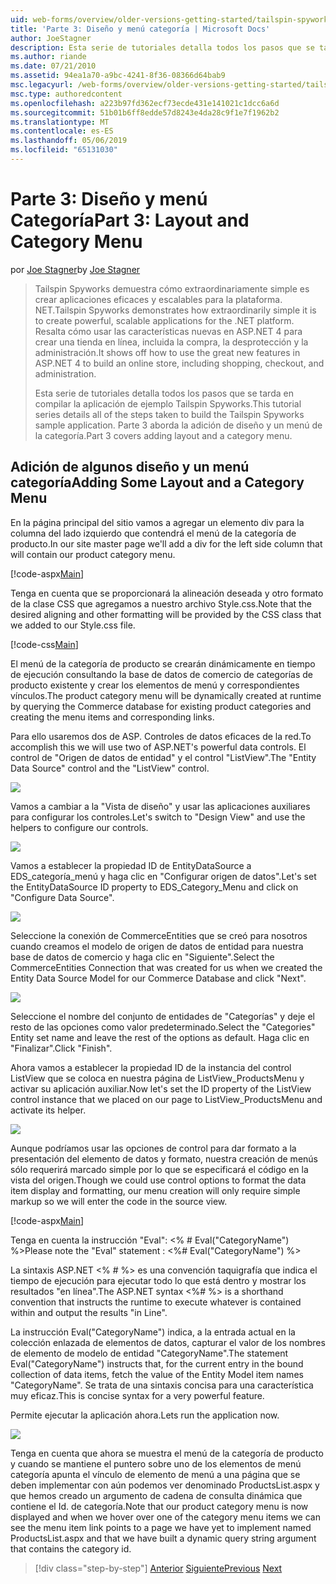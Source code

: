 ```yaml
---
uid: web-forms/overview/older-versions-getting-started/tailspin-spyworks/tailspin-spyworks-part-3
title: 'Parte 3: Diseño y menú categoría | Microsoft Docs'
author: JoeStagner
description: Esta serie de tutoriales detalla todos los pasos que se tarda en compilar la aplicación de ejemplo Tailspin Spyworks. Parte 3 aborda la adición de diseño y un menú de la categoría.
ms.author: riande
ms.date: 07/21/2010
ms.assetid: 94ea1a70-a9bc-4241-8f36-08366d64bab9
msc.legacyurl: /web-forms/overview/older-versions-getting-started/tailspin-spyworks/tailspin-spyworks-part-3
msc.type: authoredcontent
ms.openlocfilehash: a223b97fd362ecf73ecde431e141021c1dcc6a6d
ms.sourcegitcommit: 51b01b6ff8edde57d8243e4da28c9f1e7f1962b2
ms.translationtype: MT
ms.contentlocale: es-ES
ms.lasthandoff: 05/06/2019
ms.locfileid: "65131030"
---
```

# <a name="part-3-layout-and-category-menu"></a><span data-ttu-id="1a7c0-104">Parte 3: Diseño y menú Categoría</span><span class="sxs-lookup"><span data-stu-id="1a7c0-104">Part 3: Layout and Category Menu</span></span>

<span data-ttu-id="1a7c0-105">por [Joe Stagner](https://github.com/JoeStagner)</span><span class="sxs-lookup"><span data-stu-id="1a7c0-105">by [Joe Stagner](https://github.com/JoeStagner)</span></span>

> <span data-ttu-id="1a7c0-106">Tailspin Spyworks demuestra cómo extraordinariamente simple es crear aplicaciones eficaces y escalables para la plataforma. NET.</span><span class="sxs-lookup"><span data-stu-id="1a7c0-106">Tailspin Spyworks demonstrates how extraordinarily simple it is to create powerful, scalable applications for the .NET platform.</span></span> <span data-ttu-id="1a7c0-107">Resalta cómo usar las características nuevas en ASP.NET 4 para crear una tienda en línea, incluida la compra, la desprotección y la administración.</span><span class="sxs-lookup"><span data-stu-id="1a7c0-107">It shows off how to use the great new features in ASP.NET 4 to build an online store, including shopping, checkout, and administration.</span></span>
> 
> <span data-ttu-id="1a7c0-108">Esta serie de tutoriales detalla todos los pasos que se tarda en compilar la aplicación de ejemplo Tailspin Spyworks.</span><span class="sxs-lookup"><span data-stu-id="1a7c0-108">This tutorial series details all of the steps taken to build the Tailspin Spyworks sample application.</span></span> <span data-ttu-id="1a7c0-109">Parte 3 aborda la adición de diseño y un menú de la categoría.</span><span class="sxs-lookup"><span data-stu-id="1a7c0-109">Part 3 covers adding layout and a category menu.</span></span>

## <a id="_Toc260221669"></a>  <span data-ttu-id="1a7c0-110">Adición de algunos diseño y un menú categoría</span><span class="sxs-lookup"><span data-stu-id="1a7c0-110">Adding Some Layout and a Category Menu</span></span>

<span data-ttu-id="1a7c0-111">En la página principal del sitio vamos a agregar un elemento div para la columna del lado izquierdo que contendrá el menú de la categoría de producto.</span><span class="sxs-lookup"><span data-stu-id="1a7c0-111">In our site master page we'll add a div for the left side column that will contain our product category menu.</span></span>

[!code-aspx[Main](tailspin-spyworks-part-3/samples/sample1.aspx)]

<span data-ttu-id="1a7c0-112">Tenga en cuenta que se proporcionará la alineación deseada y otro formato de la clase CSS que agregamos a nuestro archivo Style.css.</span><span class="sxs-lookup"><span data-stu-id="1a7c0-112">Note that the desired aligning and other formatting will be provided by the CSS class that we added to our Style.css file.</span></span>

[!code-css[Main](tailspin-spyworks-part-3/samples/sample2.css)]

<span data-ttu-id="1a7c0-113">El menú de la categoría de producto se crearán dinámicamente en tiempo de ejecución consultando la base de datos de comercio de categorías de producto existente y crear los elementos de menú y correspondientes vínculos.</span><span class="sxs-lookup"><span data-stu-id="1a7c0-113">The product category menu will be dynamically created at runtime by querying the Commerce database for existing product categories and creating the menu items and corresponding links.</span></span>

<span data-ttu-id="1a7c0-114">Para ello usaremos dos de ASP. Controles de datos eficaces de la red.</span><span class="sxs-lookup"><span data-stu-id="1a7c0-114">To accomplish this we will use two of ASP.NET's powerful data controls.</span></span> <span data-ttu-id="1a7c0-115">El control de "Origen de datos de entidad" y el control "ListView".</span><span class="sxs-lookup"><span data-stu-id="1a7c0-115">The "Entity Data Source" control and the "ListView" control.</span></span>

![](tailspin-spyworks-part-3/_static/image1.jpg)

<span data-ttu-id="1a7c0-116">Vamos a cambiar a la "Vista de diseño" y usar las aplicaciones auxiliares para configurar los controles.</span><span class="sxs-lookup"><span data-stu-id="1a7c0-116">Let's switch to "Design View" and use the helpers to configure our controls.</span></span>

![](tailspin-spyworks-part-3/_static/image2.jpg)

<span data-ttu-id="1a7c0-117">Vamos a establecer la propiedad ID de EntityDataSource a EDS\_categoría\_menú y haga clic en "Configurar origen de datos".</span><span class="sxs-lookup"><span data-stu-id="1a7c0-117">Let's set the EntityDataSource ID property to EDS\_Category\_Menu and click on "Configure Data Source".</span></span>

![](tailspin-spyworks-part-3/_static/image3.jpg)

<span data-ttu-id="1a7c0-118">Seleccione la conexión de CommerceEntities que se creó para nosotros cuando creamos el modelo de origen de datos de entidad para nuestra base de datos de comercio y haga clic en "Siguiente".</span><span class="sxs-lookup"><span data-stu-id="1a7c0-118">Select the CommerceEntities Connection that was created for us when we created the Entity Data Source Model for our Commerce Database and click "Next".</span></span>

![](tailspin-spyworks-part-3/_static/image4.jpg)

<span data-ttu-id="1a7c0-119">Seleccione el nombre del conjunto de entidades de "Categorías" y deje el resto de las opciones como valor predeterminado.</span><span class="sxs-lookup"><span data-stu-id="1a7c0-119">Select the "Categories" Entity set name and leave the rest of the options as default.</span></span> <span data-ttu-id="1a7c0-120">Haga clic en "Finalizar".</span><span class="sxs-lookup"><span data-stu-id="1a7c0-120">Click "Finish".</span></span>

<span data-ttu-id="1a7c0-121">Ahora vamos a establecer la propiedad ID de la instancia del control ListView que se coloca en nuestra página de ListView\_ProductsMenu y activar su aplicación auxiliar.</span><span class="sxs-lookup"><span data-stu-id="1a7c0-121">Now let's set the ID property of the ListView control instance that we placed on our page to ListView\_ProductsMenu and activate its helper.</span></span>

![](tailspin-spyworks-part-3/_static/image5.jpg)

<span data-ttu-id="1a7c0-122">Aunque podríamos usar las opciones de control para dar formato a la presentación del elemento de datos y formato, nuestra creación de menús sólo requerirá marcado simple por lo que se especificará el código en la vista del origen.</span><span class="sxs-lookup"><span data-stu-id="1a7c0-122">Though we could use control options to format the data item display and formatting, our menu creation will only require simple markup so we will enter the code in the source view.</span></span>

[!code-aspx[Main](tailspin-spyworks-part-3/samples/sample3.aspx)]

<span data-ttu-id="1a7c0-123">Tenga en cuenta la instrucción "Eval": &lt;% # Eval("CategoryName") %&gt;</span><span class="sxs-lookup"><span data-stu-id="1a7c0-123">Please note the "Eval" statement : &lt;%# Eval("CategoryName") %&gt;</span></span>

<span data-ttu-id="1a7c0-124">La sintaxis ASP.NET &lt;% # %&gt; es una convención taquigrafía que indica el tiempo de ejecución para ejecutar todo lo que está dentro y mostrar los resultados "en línea".</span><span class="sxs-lookup"><span data-stu-id="1a7c0-124">The ASP.NET syntax &lt;%# %&gt; is a shorthand convention that instructs the runtime to execute whatever is contained within and output the results "in Line".</span></span>

<span data-ttu-id="1a7c0-125">La instrucción Eval("CategoryName") indica, a la entrada actual en la colección enlazada de elementos de datos, capturar el valor de los nombres de elemento de modelo de entidad "CategoryName".</span><span class="sxs-lookup"><span data-stu-id="1a7c0-125">The statement Eval("CategoryName") instructs that, for the current entry in the bound collection of data items, fetch the value of the Entity Model item names "CategoryName".</span></span> <span data-ttu-id="1a7c0-126">Se trata de una sintaxis concisa para una característica muy eficaz.</span><span class="sxs-lookup"><span data-stu-id="1a7c0-126">This is concise syntax for a very powerful feature.</span></span>

<span data-ttu-id="1a7c0-127">Permite ejecutar la aplicación ahora.</span><span class="sxs-lookup"><span data-stu-id="1a7c0-127">Lets run the application now.</span></span>

![](tailspin-spyworks-part-3/_static/image6.jpg)

<span data-ttu-id="1a7c0-128">Tenga en cuenta que ahora se muestra el menú de la categoría de producto y cuando se mantiene el puntero sobre uno de los elementos de menú categoría apunta el vínculo de elemento de menú a una página que se deben implementar con aún podemos ver denominado ProductsList.aspx y que hemos creado un argumento de cadena de consulta dinámica que contiene el  Id. de categoría.</span><span class="sxs-lookup"><span data-stu-id="1a7c0-128">Note that our product category menu is now displayed and when we hover over one of the category menu items we can see the menu item link points to a page we have yet to implement named ProductsList.aspx and that we have built a dynamic query string argument that contains the category id.</span></span>

> [!div class="step-by-step"]
> <span data-ttu-id="1a7c0-129">[Anterior](tailspin-spyworks-part-2.md)
> [Siguiente](tailspin-spyworks-part-4.md)</span><span class="sxs-lookup"><span data-stu-id="1a7c0-129">[Previous](tailspin-spyworks-part-2.md)
[Next](tailspin-spyworks-part-4.md)</span></span>
